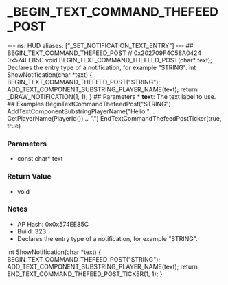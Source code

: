 # _BEGIN_TEXT_COMMAND_THEFEED_POST

--- ns: HUD aliases: ["_SET_NOTIFICATION_TEXT_ENTRY"] --- ## BEGIN_TEXT_COMMAND_THEFEED_POST  // 0x202709F4C58A0424 0x574EE85C void BEGIN_TEXT_COMMAND_THEFEED_POST(char* text);  Declares the entry type of a notification, for example "STRING". int ShowNotification(char *text) { BEGIN_TEXT_COMMAND_THEFEED_POST("STRING"); ADD_TEXT_COMPONENT_SUBSTRING_PLAYER_NAME(text); return _DRAW_NOTIFICATION(1, 1); }  ## Parameters * **text**: The text label to use.  ## Examples BeginTextCommandThefeedPost("STRING") AddTextComponentSubstringPlayerName("Hello " .. GetPlayerName(PlayerId()) .. ".") EndTextCommandThefeedPostTicker(true, true)

### Parameters
* const char* text

### Return Value
* void

### Notes
* AP Hash: 0x0x574EE85C
* Build: 323
* Declares the entry type of a notification, for example "STRING".

int ShowNotification(char *text)
{
	BEGIN_TEXT_COMMAND_THEFEED_POST("STRING");
	ADD_TEXT_COMPONENT_SUBSTRING_PLAYER_NAME(text);
	return END_TEXT_COMMAND_THEFEED_POST_TICKER(1, 1);
}

